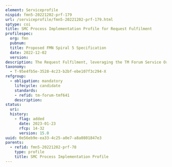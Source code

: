 ```yaml
---
element: Serviceprofile
nispid: fmn5-20221202-prf-179
url: /serviceprofile/fmn5-20221202-prf-179.html
sptype: coi
title: SMC Process Implementation Profile for Request Fulfilment
profilespec:
  org: fmn
  pubnum: 
  title: Proposed FMN Spiral 5 Specification
  date: 2022-12-02
  version: 
description: The Request Fulfilment, leveraging the TM Forum Service Ordering API, enables the exchange of federated Service Requests between Mission Network Participants.
taxonomy:
  - T-95e4fb5e-3528-4c23-b2bf-ebe107f3c294-X
refgroup:
  - obligation: mandatory
    lifecycle: candidate
    standards: 
    - refid: tm-forum-tmf641
    description: 
status:
  uri: 
  history: 
    - flag: added
      date: 2023-01-23
      rfcp: 14-32
      version: 15.0
uuid: 0e56eb9e-ea33-4c25-a0e7-a8a0801847e3
parents:
  - refid: fmn5-20221202-prf-78
    type: profile
    title: SMC Process Implementation Profile
---
```

